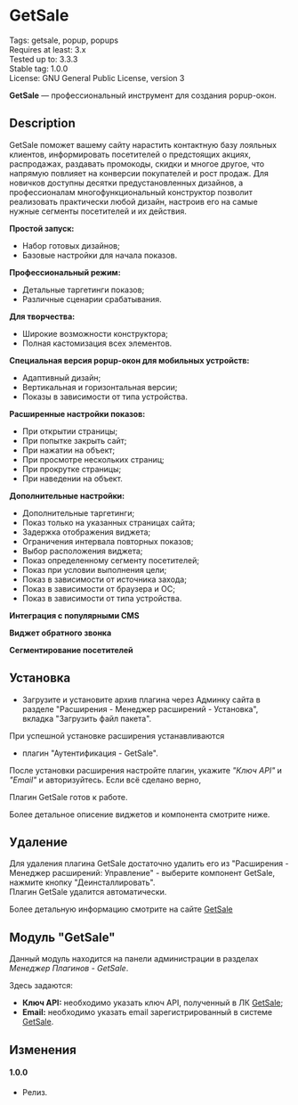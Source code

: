 # GetSale

Tags: getsale, popup, popups  
Requires at least: 3.x  
Tested up to: 3.3.3  
Stable tag: 1.0.0  
License: GNU General Public License, version 3  

**GetSale** &mdash; профессиональный инструмент для создания popup-окон.

## Description

GetSale поможет вашему сайту нарастить контактную базу лояльных клиентов, информировать посетителей о предстоящих акциях, распродажах, раздавать промокоды, скидки и многое другое, что напрямую повлияет на конверсии покупателей и рост продаж. Для новичков доступны десятки предустановленных дизайнов, а профессионалам многофункциональный конструктор позволит реализовать практически любой дизайн, настроив его на самые нужные сегменты посетителей и их действия.

**Простой запуск:**

- Набор готовых дизайнов;
- Базовые настройки для начала показов.

**Профессиональный режим:**

- Детальные таргетинги показов;
- Различные сценарии срабатывания.

**Для творчества:**

- Широкие возможности конструктора;
- Полная кастомизация всех элементов.

**Специальная версия popup-окон для мобильных устройств:**

- Адаптивный дизайн;
- Вертикальная и горизонтальная версии;
- Показы в зависимости от типа устройства.

**Расширенные настройки показов:**

- При открытии страницы;
- При попытке закрыть сайт;
- При нажатии на объект;
- При просмотре нескольких страниц;
- При прокрутке страницы;
- При наведении на объект.

**Дополнительные настройки:**

- Дополнительные таргетинги;
- Показ только на указанных страницах сайта;
- Задержка отображения виджета;
- Ограничения интервала повторных показов;
- Выбор расположения виджета;
- Показ определенному сегменту посетителей;
- Показ при условии выполнения цели;
- Показ в зависимости от источника захода;
- Показ в зависимости от браузера и ОС;
- Показ в зависимости от типа устройства.

**Интеграция с популярными CMS**

**Виджет обратного звонка**

**Сегментирование посетителей**

## Установка

- Загрузите и установите архив плагина через Админку сайта в разделе "Расширения - Менеджер расширений - Установка",
вкладка "Загрузить файл пакета".

При успешной установке расширения устанавливаются

- плагин "Аутентификация - GetSale".

После установки расширения настройте плагин, укажите *"Ключ API"* и *"Email"* и авторизуйтесь.
Если всё сделано верно, 

Плагин GetSale готов к работе.

Более детальное описение виджетов и компонента смотрите ниже.


## Удаление

Для удаления плагина GetSale достаточно удалить его из "Расширения - Менеджер расширений: Управление" - выберите компонент GetSale, нажмите кнопку "Деинсталлировать".  
Плагин GetSale удалится автоматически.

Более детальную информацию смотрите на сайте [GetSale](http://getsale.io)

## Модуль "GetSale"

Данный модуль находится на панели администрации в разделах *Менеджер Плагинов - GetSale*.

Здесь задаются:

- **Ключ API:** необходимо указать ключ API, полученный в ЛК [GetSale](http://getsale.io);  
- **Email:** необходимо указать email зарегистрированный в системе [GetSale](http://getsale.io).  

## Изменения
#### 1.0.0
* Релиз.
